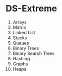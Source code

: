 # DS-Extreme

<ol>
  <li>Arrays</li>
  <li>Matrix</li>
  <li>Linked List</li>
  <li>Stacks</li>
  <li>Queues</li>
  <li>Binary Trees</li>
  <li>Binary Search Trees</li>
  <li>Hashing</li>
  <li>Graphs</li>
  <li>Heaps</li>
  </ol>
